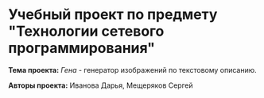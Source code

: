 # Учебный проект по предмету "Технологии сетевого программирования"
**Тема проекта:** *Гена* - генератор изображений по текстовому описанию.

**Авторы проекта:** Иванова Дарья, Мещеряков Сергей
